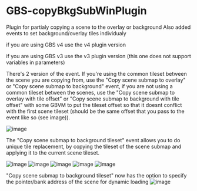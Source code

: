 # GBS-copyBkgSubWinPlugin
 Plugin for partialy copying a scene to the overlay or background
 Also added events to set background/overlay tiles individualy

if you are using GBS v4 use the v4 plugin version

if you are using GBS v3 use the v3 plugin version (this one does not support variables in parameters)
 
There's 2 version of the event. If you're using the common tileset between the scene you are copying from, use the "Copy scene submap to overlay" or "Copy scene submap to background" event, if you are not using a common tileset between the scenes, use the "Copy scene submap to overlay with tile offset" or "Copy scene submap to background with tile offset" with some GBVM to put the tileset offset so that it doesnt conflict with the first scene tileset (should be the same offset that you pass to the event like so (see image)).

![image](https://github.com/Mico27/GBS-copyBkgSubWinPlugin/assets/32064874/3c1b750b-a651-4602-b385-414d8b82724c)

The "Copy scene submap to background tileset" event allows you to do unique tile replacement, by copying the tileset of the scene submap and applying it to the current scene tileset.

![image](https://github.com/user-attachments/assets/7adaecd0-f37a-40b9-b71b-0aa801a8d27d)
![image](https://github.com/user-attachments/assets/7297cb88-d97f-4262-8f25-19c6415ce299)
![image](https://github.com/user-attachments/assets/44a44391-076f-4c3a-b16c-f67834599114)
![image](https://github.com/user-attachments/assets/fd79e9b2-e07c-4775-8fdc-fbdcdf4dda87)
![image](https://github.com/user-attachments/assets/328445ef-aa6b-41d9-b903-25fd635b7f6a)

"Copy scene submap to background tileset" now has the option to specify the pointer/bank address of the scene for dynamic loading
![image](https://github.com/user-attachments/assets/0ce607ac-9a76-46fd-81e0-271803c04185)
